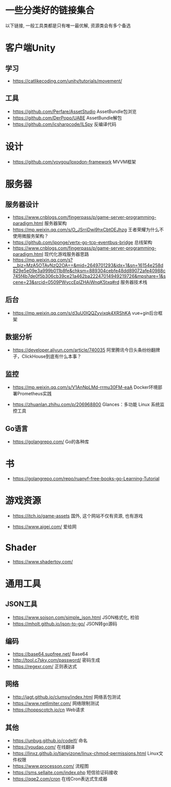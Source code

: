 # 一些分类好的链接集合
以下链接, 一般工具类都是只有唯一最优解, 资源类会有多个备选

# 客户端Unity

## 学习
* https://catlikecoding.com/unity/tutorials/movement/

## 工具
* https://github.com/Perfare/AssetStudio
 AssetBundle包浏览
* https://github.com/DerPopo/UABE
 AssetBundle解包
* https://github.com/icsharpcode/ILSpy
 反编译代码

# 设计
* https://github.com/vovgou/loxodon-framework MVVM框架

# 服务器

## 服务器设计
* https://www.cnblogs.com/fingerpass/p/game-server-programming-paradigm.html
 服务器架构
* https://mp.weixin.qq.com/s/O_JSrriDwi9hxCbtOEJhzg  王者荣耀为什么不使用微服务架构？
* https://github.com/jponge/vertx-go-tcp-eventbus-bridge 总线架构
* https://www.cnblogs.com/fingerpass/p/game-server-programming-paradigm.html 现代化游戏服务器思路
* https://mp.weixin.qq.com/s?__biz=MzA5OTAyNzQ2OA==&mid=2649701293&idx=1&sn=16154e258d829e5e09e3a999b011b8fe&chksm=889304cebfe48dd89072afe40988c745f4b7de0f5b306cb39ce21a462ba22247014949219726&mpshare=1&scene=23&srcid=0509PWyccEplZHAiWnqK5txq#rd  服务器技术栈
## 后台
* https://mp.weixin.qq.com/s/d3uU0IQQZyvixqk4XRShKA vue+gin后台框架

## 数据分析
* https://developer.aliyun.com/article/740035 阿里腾讯今日头条纷纷翻牌子，ClickHouse到底有什么本事？

## 监控
* https://mp.weixin.qq.com/s/V1AnNpLMd-rrmu30FM-eaA Docker环境部署Prometheus实践

* https://zhuanlan.zhihu.com/p/206968800 Glances：多功能 Linux 系统监控工具

## Go语言
* https://golangrepo.com/
 Go的各种库

# 书
* https://golangrepo.com/repo/ruanyf-free-books-go-Learning-Tutorial

# 游戏资源
* https://itch.io/game-assets
  国外, 这个网站不仅有资源, 也有游戏

* https://www.aigei.com/ 爱给网

# Shader
* https://www.shadertoy.com/

# 通用工具

## JSON工具
* https://www.sojson.com/simple_json.html
  JSON格式化, 检验
* https://mholt.github.io/json-to-go/
  JSON转go源码

## 编码
* https://base64.supfree.net/ Base64
* http://tool.c7sky.com/password/
  密码生成
* https://regexr.com/ 正则表达式 

## 网络
* http://jagt.github.io/clumsy/index.html 网络丢包测试
* https://www.netlimiter.com/ 网络限制测试
* https://hoppscotch.io/cn Web请求
## 其他
* https://unbug.github.io/codelf/ 命名
* https://youdao.com/
  在线翻译
* https://linxz.github.io/tianyizone/linux-chmod-permissions.html
  Linux文件权限
* https://www.processon.com/
  流程图
* https://sms.sellaite.com/index.php
  短信验证码接收
* https://qqe2.com/cron  在线Cron表达式生成器